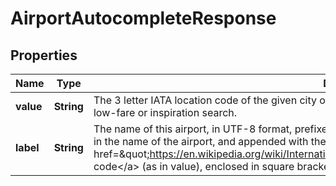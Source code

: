 
# AirportAutocompleteResponse

## Properties
Name | Type | Description | Notes
------------ | ------------- | ------------- | -------------
**value** | **String** | The 3 letter IATA location code of the given city or airport. You can use this as an input parameter for a flight low-fare or inspiration search. | 
**label** | **String** | The name of this airport, in UTF-8 format, prefixed with the name of the city if it is not already incorporated in the name of the airport, and appended with the location&#39;s &lt;a href&#x3D;\&quot;https://en.wikipedia.org/wiki/International_Air_Transport_Association_airport_code\&quot;&gt;IATA code&lt;/a&gt; (as in value), enclosed in square brackets. | 



